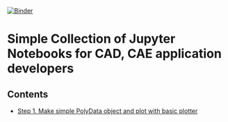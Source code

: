 [![Binder](https://mybinder.org/badge_logo.svg)](https://mybinder.org/v2/gh/webtk/simple-pyvista-notebooks/HEAD?urlpath=%2Fdoc%2Ftree%2FREADME.md)

# Simple Collection of Jupyter Notebooks for CAD, CAE application developers

## Contents
 - [Step 1. Make simple PolyData object and plot with basic plotter](01_load_and_plot.ipynb)